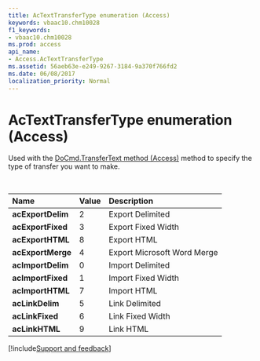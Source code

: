 ```yaml
---
title: AcTextTransferType enumeration (Access)
keywords: vbaac10.chm10028
f1_keywords:
- vbaac10.chm10028
ms.prod: access
api_name:
- Access.AcTextTransferType
ms.assetid: 56aeb63e-e249-9267-3184-9a370f766fd2
ms.date: 06/08/2017
localization_priority: Normal
---
```



# AcTextTransferType enumeration (Access)

Used with the [DoCmd.TransferText method (Access)](Access.DoCmd.TransferText.md) method to specify the type of transfer you want to make.

<br/>

|Name|Value|Description|
|:-----|:-----|:-----|
|**acExportDelim**|2|Export Delimited|
|**acExportFixed**|3|Export Fixed Width|
|**acExportHTML**|8|Export HTML|
|**acExportMerge**|4|Export Microsoft Word Merge|
|**acImportDelim**|0|Import Delimited|
|**acImportFixed**|1|Import Fixed Width|
|**acImportHTML**|7|Import HTML|
|**acLinkDelim**|5|Link Delimited|
|**acLinkFixed**|6|Link Fixed Width|
|**acLinkHTML**|9|Link HTML|

[!include[Support and feedback](~/includes/feedback-boilerplate.md)]
